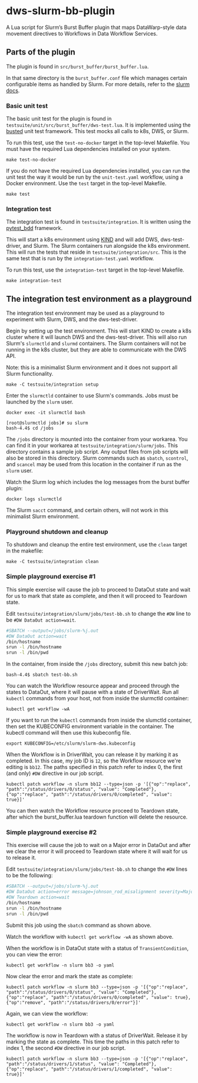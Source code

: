 # dws-slurm-bb-plugin
A Lua script for Slurm’s Burst Buffer plugin that maps DataWarp-style data movement directives to Workflows in Data Workflow Services.

## Parts of the plugin

The plugin is found in `src/burst_buffer/burst_buffer.lua`.

In that same directory is the `burst_buffer.conf` file which manages certain configurable items as handled by Slurm.  For more details, refer to the [slurm docs](https://slurm.schedmd.com/burst_buffer.conf.html).

### Basic unit test

The basic unit test for the plugin is found in `testsuite/unit/src/burst_buffer/dws-test.lua`.  It is implemented using the [busted](https://lunarmodules.github.io/busted/) unit test framework.  This test mocks all calls to k8s, DWS, or Slurm.

To run this test, use the `test-no-docker` target in the top-level Makefile.  You must have the required Lua dependencies installed on your system.

```console
make test-no-docker
```

If you do not have the required Lua dependencies installed, you can run the unit test the way it would be run by the `unit-test.yaml` workflow, using a Docker environment. Use the `test` target in the top-level Makefile.

```console
make test
```

### Integration test

The integration test is found in `testsuite/integration`. It is written using the [pytest_bdd](https://pypi.org/project/pytest-bdd/) framework.

This will start a k8s environment using [KIND](https://kind.sigs.k8s.io) and will add DWS, dws-test-driver, and Slurm.  The Slurm containers run alongside the k8s environment.  This will run the tests that reside in `testsuite/integration/src`.  This is the same test that is run by the `integration-test.yaml` workflow.

To run this test, use the `integration-test` target in the top-level Makefile.

```console
make integration-test
```

## The integration test environment as a playground

The integration test environment may be used as a playground to experiment with Slurm, DWS, and the dws-test-driver.

Begin by setting up the test environment.  This will start KIND to create a k8s cluster where it will launch DWS and the dws-test-driver.  This will also run Slurm's `slurmctld` and `slurmd` containers.  The Slurm containers will not be running in the k8s cluster, but they are able to communicate with the DWS API.

Note: this is a minimalist Slurm environment and it does not support all Slurm functionality.

```console
make -C testsuite/integration setup
```

Enter the `slurmctld` container to use Slurm's commands.  Jobs must be launched by the `slurm` user.

```console
docker exec -it slurmctld bash

[root@slurmctld jobs]# su slurm
bash-4.4$ cd /jobs
```

The `/jobs` directory is mounted into the container from your workarea.  You can find it in your workarea at `testsuite/integration/slurm/jobs`.  This directory contains a sample job script.  Any output files from job scripts will also be stored in this directory.  Slurm commands such as `sbatch`, `scontrol`, and `scancel` may be used from this location in the container if run as the `slurm` user.

Watch the Slurm log which includes the log messages from the burst buffer
plugin:

```console
docker logs slurmctld
```

The Slurm `sacct` command, and certain others, will not work in this minimalist Slurm environment.

### Playground shutdown and cleanup

To shutdown and cleanup the entire test environment, use the `clean` target in the makefile:

```console
make -C testsuite/integration clean
```

### Simple playground exercise #1

This simple exercise will cause the job to proceed to DataOut state and wait for us to mark that state as complete, and then it will proceed to Teardown state.

Edit `testsuite/integration/slurm/jobs/test-bb.sh` to change the `#DW` line to be `#DW DataOut action=wait`.

```bash
#SBATCH --output=/jobs/slurm-%j.out
#DW DataOut action=wait
/bin/hostname
srun -l /bin/hostname
srun -l /bin/pwd
```

In the container, from inside the `/jobs` directory, submit this new batch job:

```console
bash-4.4$ sbatch test-bb.sh
```

You can watch the Workflow resource appear and proceed through the states to DataOut, where it will pause with a state of DriverWait.  Run all `kubectl` commands from your host, not from inside the slurmctld container:

```console
kubectl get workflow -wA
```

If you want to run the `kubectl` commands from inside the slumctld container, then set the KUBECONFIG environment variable in the container.  The kubectl command will then use this kubeconfig file.

```console
export KUBECONFIG=/etc/slurm/slurm-dws.kubeconfig
```

When the Workflow is in DriverWait, you can release it by marking it as completed.  In this case, my job ID is `12`, so the Workflow resource we're editing is `bb12`.  The paths specified in this patch refer to index 0, the first (and only) `#DW` directive in our job script.

```console
kubectl patch workflow -n slurm bb12 --type=json -p '[{"op":"replace", "path":"/status/drivers/0/status", "value": "Completed"}, {"op":"replace", "path":"/status/drivers/0/completed", "value": true}]'
```

You can then watch the Workflow resource proceed to Teardown state, after which the burst_buffer.lua teardown function will delete the resource.

### Simple playground exercise #2

This exercise will cause the job to wait on a Major error in DataOut and after
we clear the error it will proceed to Teardown state where it will wait for
us to release it.

Edit `testsuite/integration/slurm/jobs/test-bb.sh` to change the `#DW` lines to be the following:

```bash
#SBATCH --output=/jobs/slurm-%j.out
#DW DataOut action=error message=johnson_rod_misalignment severity=Major
#DW Teardown action=wait
/bin/hostname
srun -l /bin/hostname
srun -l /bin/pwd
```

Submit this job using the `sbatch` command as shown above.

Watch the workflow with `kubectl get workflow -wA` as shown above.

When the workflow is in DataOut state with a status of `TransientCondition`, you can view the error:

```console
kubectl get workflow -n slurm bb3 -o yaml
```

Now clear the error and mark the state as complete:

```console
kubectl patch workflow -n slurm bb3 --type=json -p '[{"op":"replace", "path":"/status/drivers/0/status", "value": "Completed"}, {"op":"replace", "path":"/status/drivers/0/completed", "value": true}, {"op":"remove", "path":"/status/drivers/0/error"}]'
```

Again, we can view the workflow:

```console
kubectl get workflow -n slurm bb3 -o yaml
```

The workflow is now in Teardown with a status of DriverWait.  Release it by marking the state as complete.  This time the paths in this patch refer to index 1, the second `#DW` directive in our job script.

```console
kubectl patch workflow -n slurm bb3 --type=json -p '[{"op":"replace", "path":"/status/drivers/1/status", "value": "Completed"}, {"op":"replace", "path":"/status/drivers/1/completed", "value": true}]'
```


